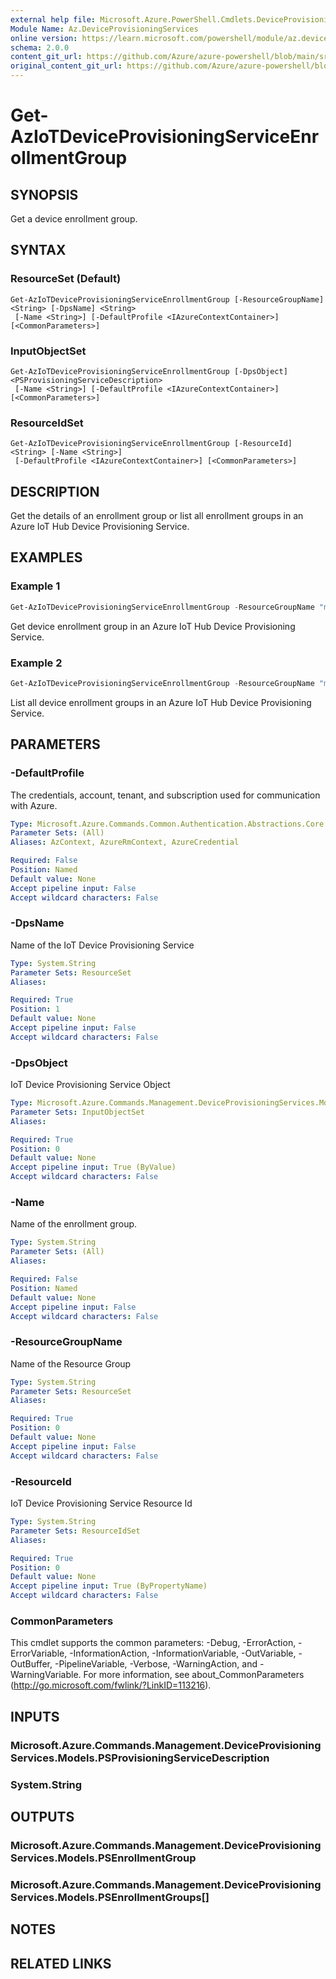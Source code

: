 ```yaml
---
external help file: Microsoft.Azure.PowerShell.Cmdlets.DeviceProvisioningServices.dll-Help.xml
Module Name: Az.DeviceProvisioningServices
online version: https://learn.microsoft.com/powershell/module/az.deviceprovisioningservices/get-aziotdeviceprovisioningserviceenrollmentgroup
schema: 2.0.0
content_git_url: https://github.com/Azure/azure-powershell/blob/main/src/DeviceProvisioningServices/DeviceProvisioningServices/help/Get-AzIoTDeviceProvisioningServiceEnrollmentGroup.md
original_content_git_url: https://github.com/Azure/azure-powershell/blob/main/src/DeviceProvisioningServices/DeviceProvisioningServices/help/Get-AzIoTDeviceProvisioningServiceEnrollmentGroup.md
---
```


# Get-AzIoTDeviceProvisioningServiceEnrollmentGroup

## SYNOPSIS
Get a device enrollment group.

## SYNTAX

### ResourceSet (Default)
```
Get-AzIoTDeviceProvisioningServiceEnrollmentGroup [-ResourceGroupName] <String> [-DpsName] <String>
 [-Name <String>] [-DefaultProfile <IAzureContextContainer>] [<CommonParameters>]
```

### InputObjectSet
```
Get-AzIoTDeviceProvisioningServiceEnrollmentGroup [-DpsObject] <PSProvisioningServiceDescription>
 [-Name <String>] [-DefaultProfile <IAzureContextContainer>] [<CommonParameters>]
```

### ResourceIdSet
```
Get-AzIoTDeviceProvisioningServiceEnrollmentGroup [-ResourceId] <String> [-Name <String>]
 [-DefaultProfile <IAzureContextContainer>] [<CommonParameters>]
```

## DESCRIPTION
Get the details of an enrollment group or list all enrollment groups in an Azure IoT Hub Device Provisioning Service.

## EXAMPLES

### Example 1
```powershell
Get-AzIoTDeviceProvisioningServiceEnrollmentGroup -ResourceGroupName "myresourcegroup" -DpsName "mydps" -Name "enroll1"
```

Get device enrollment group in an Azure IoT Hub Device Provisioning Service.

### Example 2
```powershell
Get-AzIoTDeviceProvisioningServiceEnrollmentGroup -ResourceGroupName "myresourcegroup" -DpsName "mydps"
```

List all device enrollment groups in an Azure IoT Hub Device Provisioning Service.

## PARAMETERS

### -DefaultProfile
The credentials, account, tenant, and subscription used for communication with Azure.

```yaml
Type: Microsoft.Azure.Commands.Common.Authentication.Abstractions.Core.IAzureContextContainer
Parameter Sets: (All)
Aliases: AzContext, AzureRmContext, AzureCredential

Required: False
Position: Named
Default value: None
Accept pipeline input: False
Accept wildcard characters: False
```

### -DpsName
Name of the IoT Device Provisioning Service

```yaml
Type: System.String
Parameter Sets: ResourceSet
Aliases:

Required: True
Position: 1
Default value: None
Accept pipeline input: False
Accept wildcard characters: False
```

### -DpsObject
IoT Device Provisioning Service Object

```yaml
Type: Microsoft.Azure.Commands.Management.DeviceProvisioningServices.Models.PSProvisioningServiceDescription
Parameter Sets: InputObjectSet
Aliases:

Required: True
Position: 0
Default value: None
Accept pipeline input: True (ByValue)
Accept wildcard characters: False
```

### -Name
Name of the enrollment group.

```yaml
Type: System.String
Parameter Sets: (All)
Aliases:

Required: False
Position: Named
Default value: None
Accept pipeline input: False
Accept wildcard characters: False
```

### -ResourceGroupName
Name of the Resource Group

```yaml
Type: System.String
Parameter Sets: ResourceSet
Aliases:

Required: True
Position: 0
Default value: None
Accept pipeline input: False
Accept wildcard characters: False
```

### -ResourceId
IoT Device Provisioning Service Resource Id

```yaml
Type: System.String
Parameter Sets: ResourceIdSet
Aliases:

Required: True
Position: 0
Default value: None
Accept pipeline input: True (ByPropertyName)
Accept wildcard characters: False
```

### CommonParameters
This cmdlet supports the common parameters: -Debug, -ErrorAction, -ErrorVariable, -InformationAction, -InformationVariable, -OutVariable, -OutBuffer, -PipelineVariable, -Verbose, -WarningAction, and -WarningVariable. For more information, see about_CommonParameters (http://go.microsoft.com/fwlink/?LinkID=113216).

## INPUTS

### Microsoft.Azure.Commands.Management.DeviceProvisioningServices.Models.PSProvisioningServiceDescription

### System.String

## OUTPUTS

### Microsoft.Azure.Commands.Management.DeviceProvisioningServices.Models.PSEnrollmentGroup

### Microsoft.Azure.Commands.Management.DeviceProvisioningServices.Models.PSEnrollmentGroups[]

## NOTES

## RELATED LINKS
